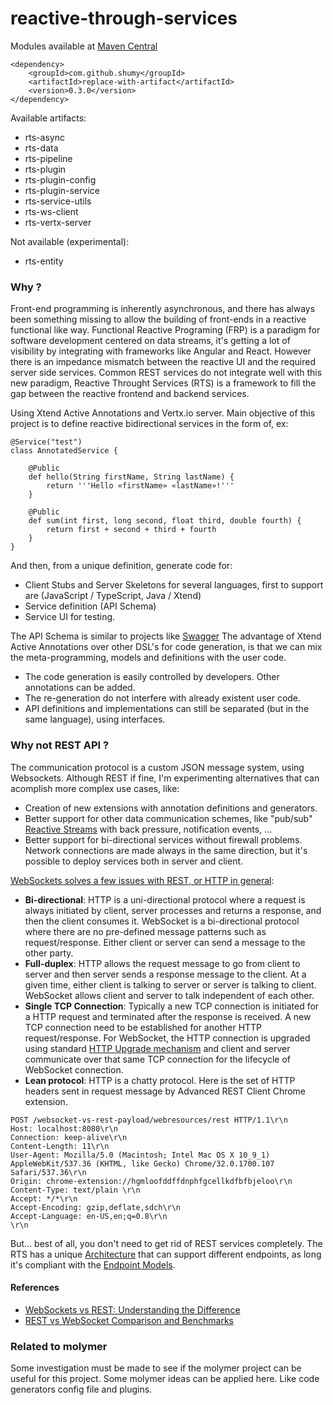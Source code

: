 # reactive-through-services

Modules available at [Maven Central](http://search.maven.org/)
```
<dependency>
	<groupId>com.github.shumy</groupId>
	<artifactId>replace-with-artifact</artifactId>
	<version>0.3.0</version>
</dependency>
```

Available artifacts:
* rts-async
* rts-data
* rts-pipeline
* rts-plugin
* rts-plugin-config
* rts-plugin-service
* rts-service-utils
* rts-ws-client
* rts-vertx-server

Not available (experimental):
* rts-entity

### Why ?
Front-end programming is inherently asynchronous, and there has always been something missing to allow the building of front-ends in a reactive functional like way. Functional Reactive Programing (FRP) is a paradigm for software development centered on data streams, it's getting a lot of visibility by integrating with frameworks like Angular and React. However there is an impedance mismatch between the reactive UI and the required server side services. Common REST services do not integrate well with this new paradigm, Reactive Throught Services (RTS) is a framework to fill the gap between the reactive frontend and backend services.

Using Xtend Active Annotations and Vertx.io server.
Main objective of this project is to define reactive bidirectional services in the form of, ex:
```
@Service("test")
class AnnotatedService {
	
	@Public
	def hello(String firstName, String lastName) {
		return '''Hello «firstName» «lastName»!'''
	}
	
	@Public
	def sum(int first, long second, float third, double fourth) {
		return first + second + third + fourth
	}
}
```

And then, from a unique definition, generate code for:
* Client Stubs and Server Skeletons for several languages, first to support are (JavaScript / TypeScript, Java / Xtend)
* Service definition (API Schema)
* Service UI for testing.

The API Schema is similar to projects like [Swagger](http://swagger.io/)
The advantage of Xtend Active Annotations over other DSL's for code generation, is that we can mix the meta-programming, models and definitions with the user code.
* The code generation is easily controlled by developers. Other annotations can be added.
* The re-generation do not interfere with already existent user code.
* API definitions and implementations can still be separated (but in the same language), using interfaces.

### Why not REST API ?
The communication protocol is a custom JSON message system, using Websockets.
Although REST if fine, I'm experimenting alternatives that can acomplish more complex use cases, like:
* Creation of new extensions with annotation definitions and generators.
* Better support for other data communication schemes, like "pub/sub" [Reactive Streams](https://github.com/reactive-streams/reactive-streams-jvm/) with back pressure, notification events, ...
* Better support for bi-directional services without firewall problems. Network connections are made always in the same direction, but it's possible to deploy services both in server and client.

[WebSockets solves a few issues with REST, or HTTP in general](http://blog.arungupta.me/rest-vs-websocket-comparison-benchmarks/):
* **Bi-directional**: HTTP is a uni-directional protocol where a request is always initiated by client, server processes and returns a response, and then the client consumes it. WebSocket is a bi-directional protocol where there are no pre-defined message patterns such as request/response. Either client or server can send a message to the other party.
* **Full-duplex**: HTTP allows the request message to go from client to server and then server sends a response message to the client. At a given time, either client is talking to server or server is talking to client. WebSocket allows client and server to talk independent of each other.
* **Single TCP Connection**: Typically a new TCP connection is initiated for a HTTP request and terminated after the response is received. A new TCP connection need to be established for another HTTP request/response. For WebSocket, the HTTP connection is upgraded using standard [HTTP Upgrade mechanism](https://www.w3.org/Protocols/rfc2616/rfc2616-sec14.html#sec14.42) and client and server communicate over that same TCP connection for the lifecycle of WebSocket connection.
* **Lean protocol**: HTTP is a chatty protocol. Here is the set of HTTP headers sent in request message by Advanced REST Client Chrome extension.
```
POST /websocket-vs-rest-payload/webresources/rest HTTP/1.1\r\n
Host: localhost:8080\r\n
Connection: keep-alive\r\n
Content-Length: 11\r\n
User-Agent: Mozilla/5.0 (Macintosh; Intel Mac OS X 10_9_1) AppleWebKit/537.36 (KHTML, like Gecko) Chrome/32.0.1700.107 Safari/537.36\r\n
Origin: chrome-extension://hgmloofddffdnphfgcellkdfbfbjeloo\r\n
Content-Type: text/plain \r\n
Accept: */*\r\n
Accept-Encoding: gzip,deflate,sdch\r\n
Accept-Language: en-US,en;q=0.8\r\n
\r\n
```

But... best of all, you don't need to get rid of REST services completely. The RTS has a unique [Architecture](https://github.com/shumy/reactive-through-services/wiki/Architecture-Overview) that can support different endpoints, as long it's compliant with the [Endpoint Models](https://github.com/shumy/reactive-through-services/wiki/RTS-Endpoint-Models).

#### References
* [WebSockets vs REST: Understanding the Difference](https://www.pubnub.com/blog/2015-01-05-websockets-vs-rest-api-understanding-the-difference/)
* [REST vs WebSocket Comparison and Benchmarks](http://blog.arungupta.me/rest-vs-websocket-comparison-benchmarks/)

### Related to molymer 
Some investigation must be made to see if the molymer project can be useful for this project.
Some molymer ideas can be applied here. Like code generators config file and plugins.
